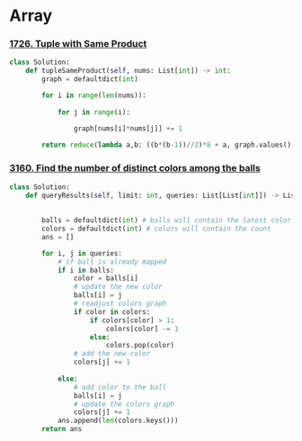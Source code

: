 # Array

### [1726. Tuple with Same Product](https://leetcode.com/problems/tuple-with-same-product/description/)

```python
class Solution:
    def tupleSameProduct(self, nums: List[int]) -> int:
        graph = defaultdict(int)

        for i in range(len(nums)):
            
            for j in range(i):

                graph[nums[i]*nums[j]] += 1
        
        return reduce(lambda a,b: ((b*(b-1))//2)*8 + a, graph.values(), 0)
```


### [3160. Find the number of distinct colors among the balls](https://leetcode.com/problems/find-the-number-of-distinct-colors-among-the-balls/description/)

```python
class Solution:
    def queryResults(self, limit: int, queries: List[List[int]]) -> List[int]:
        
        
        balls = defaultdict(int) # balls will contain the latest color 
        colors = defaultdict(int) # colors will contain the count 
        ans = []

        for i, j in queries:
            # if ball is already mapped
            if i in balls:
                color = balls[i]
                # update the new color
                balls[i] = j
                # readjust colors graph
                if color in colors:
                    if colors[color] > 1:
                        colors[color] -= 1
                    else:
                        colors.pop(color)
                # add the new color
                colors[j] += 1
            
            else:
                # add color to the ball
                balls[i] = j
                # update the colors graph
                colors[j] += 1
            ans.append(len(colors.keys()))
        return ans
```